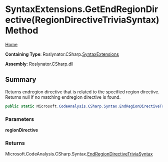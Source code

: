 # SyntaxExtensions\.GetEndRegionDirective\(RegionDirectiveTriviaSyntax\) Method

[Home](../../../../README.md)

**Containing Type**: Roslynator\.CSharp\.[SyntaxExtensions](../README.md)

**Assembly**: Roslynator\.CSharp\.dll

## Summary

Returns endregion directive that is related to the specified region directive\. Returns null if no matching endregion directive is found\.

```csharp
public static Microsoft.CodeAnalysis.CSharp.Syntax.EndRegionDirectiveTriviaSyntax GetEndRegionDirective(this Microsoft.CodeAnalysis.CSharp.Syntax.RegionDirectiveTriviaSyntax regionDirective)
```

### Parameters

**regionDirective**

### Returns

Microsoft\.CodeAnalysis\.CSharp\.Syntax\.[EndRegionDirectiveTriviaSyntax](https://docs.microsoft.com/en-us/dotnet/api/microsoft.codeanalysis.csharp.syntax.endregiondirectivetriviasyntax)

